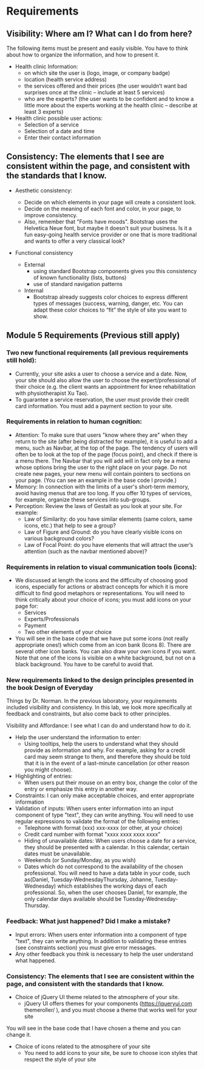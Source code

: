 # Requirements

## Visibility: Where am I? What can I do from here?
The following items must be present and easily visible. You have to think about how to organize the information, and how to present it.
- Health clinic Information:
    - on which site the user is (logo, image, or company badge)
    - location (health service address)
    - the services offered and their prices (the user wouldn’t want bad surprises once at the clinic – include at least 5 services)
    - who are the experts? (the user wants to be confident and to know a little more about the experts working at the health clinic – describe at least 3 experts)
- Health clinic possible user actions:
    - Selection of a service
    - Selection of a date and time
    - Enter their contact information

## Consistency: The elements that I see are consistent within the page, and consistent with the standards that I know.
- Aesthetic consistency:
    - Decide on which elements in your page will create a consistent look.
    - Decide on the meaning of each font and color, in your page, to improve consistency.
    - Also, remember that "Fonts have moods". Bootstrap uses the Helvetica Neue font, but maybe it doesn't suit your business. Is it a fun easy-going health service provider or one that is more traditional and wants to offer a very classical look?

- Functional consistency
    - External
        - using standard Bootstrap components gives you this consistency of known functionality (lists, buttons)
        - use of standard navigation patterns
    - Internal
        - Bootstrap already suggests color choices to express different types of messages (success, warning, danger, etc. You can adapt these color choices to “fit” the style of site you want to show.


## Module 5 Requirements (Previous still apply)

### Two new functional requirements (all previous requirements still hold):
- Currently, your site asks a user to choose a service and a date. Now, your site should also allow the user to choose the expert/professional of their choice (e.g. the client wants an appointment for knee rehabilitation with physiotherapist Xu Tao).
- To guarantee a service reservation, the user must provide their credit card information. You must add a payment section to your site.

### Requirements in relation to human cognition:
- Attention: To make sure that users "know where they are" when they return to the site (after being distracted for example), it is useful to add a menu, such as Navbar, at the top of the page. The tendency of users will often be to look at the top of the page (focus point), and check if there is a menu there. The Navbar that you will add will in fact only be a menu whose options bring the user to the right place on your page. Do not create new pages, your new menu will contain pointers to sections on your page. (You can see an example in the base code I provide.)
- Memory: In connection with the limits of a user's short-term memory, avoid having menus that are too long. If you offer 10 types of services, for example, organize these services into sub-groups.
- Perception: Review the laws of Gestalt as you look at your site. For example:
    - Law of Similarity: do you have similar elements (same colors, same icons, etc.) that help to see a group?
    - Law of Figure and Ground: do you have clearly visible icons on various background colors?
    - Law of Focal Point: do you have elements that will attract the user’s attention (such as the navbar mentioned above)?
### Requirements in relation to visual communication tools (icons):
- We discussed at length the icons and the difficulty of choosing good icons, especially for actions or abstract concepts for which it is more difficult to find good metaphors or representations. You will need to think critically about your choice of icons; you must add icons on your page for:
    - Services
    - Experts/Professionals
    - Payment
    - Two other elements of your choice
- You will see in the base code that we have put some icons (not really appropriate ones!) which come from an icon bank (Icons 8). There are several other icon banks. You can also draw your own icons if you want. Note that one of the icons is visible on a white background, but not on a black background. You have to be careful to avoid that.
### New requirements linked to the design principles presented in the book Design of Everyday

Things by Dr. Norman. In the previous laboratory, your requirements included visibility and consistency. In this lab, we look more specifically at feedback and constraints, but also come back to other principles.

Visibility and Affordance: I see what I can do and understand how to do it.
- Help the user understand the information to enter:
    - Using tooltips, help the users to understand what they should provide as information and why. For example, asking for a credit card may seem strange to them, and therefore they should be told that it is in the event of a last-minute cancellation (or other reason you might choose).
- Highlighting of entries:
    - When users put their mouse on an entry box, change the color of the entry or emphasize this entry in another way.
- Constraints: I can only make acceptable choices, and enter appropriate information
- Validation of inputs: When users enter information into an input component of type "text", they can write anything. You will need to use regular expressions to validate the format of the following entries:
    - Telephone with format (xxx) xxx-xxxx (or other, at your choice)
    - Credit card number with format "xxxx xxxx xxxx xxxx"
    - Hiding of unavailable dates: When users choose a date for a service, they should be presented with a calendar. In this calendar, certain dates must be unavailable.
    - Weekends (or Sunday/Monday, as you wish)
    - Dates which do not correspond to the availability of the chosen professional. You will need to have a data table in your code, such as(Daniel, Tuesday-WednesdayThursday, Johanne, Tuesday-Wednesday) which establishes the working days of each professional. So, when the user chooses Daniel, for example, the only calendar days available should be Tuesday-Wednesday-Thursday.

### Feedback: What just happened? Did I make a mistake?
- Input errors: When users enter information into a component of type "text", they can write anything. In addition to validating these entries (see constraints section) you must give error messages.
- Any other feedback you think is necessary to help the user understand what happened.

### Consistency: The elements that I see are consistent within the page, and consistent with the standards that I know.
- Choice of jQuery UI theme related to the atmosphere of your site.
    - jQuery UI offers themes for your components (https://jqueryui.com themeroller/ ), and you must choose a theme that works well for your site
    
You will see in the base code that I have chosen a theme and you can change it.
- Choice of icons related to the atmosphere of your site
    - You need to add icons to your site, be sure to choose icon styles that respect the style of your site